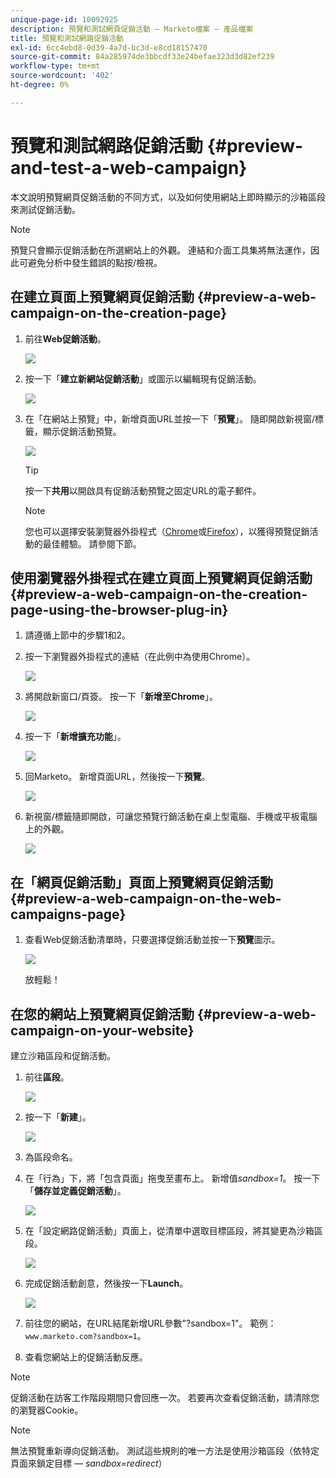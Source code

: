 ```yaml
---
unique-page-id: 10092925
description: 預覽和測試網頁促銷活動 — Marketo檔案 — 產品檔案
title: 預覽和測試網路促銷活動
exl-id: 6cc4ebd8-0d39-4a7d-bc3d-e8cd18157470
source-git-commit: 84a285974de3bbcdf33e24befae323d3d82ef239
workflow-type: tm+mt
source-wordcount: '402'
ht-degree: 0%

---
```


# 預覽和測試網路促銷活動 {#preview-and-test-a-web-campaign}

本文說明預覽網頁促銷活動的不同方式，以及如何使用網站上即時顯示的沙箱區段來測試促銷活動。

>[!NOTE]
>
>預覽只會顯示促銷活動在所選網站上的外觀。 連結和介面工具集將無法運作，因此可避免分析中發生錯誤的點按/檢視。

## 在建立頁面上預覽網頁促銷活動 {#preview-a-web-campaign-on-the-creation-page}

1. 前往&#x200B;**Web促銷活動**。

   ![](assets/image2016-8-18-15-3a59-3a35.png)

1. 按一下「**建立新網站促銷活動**」或圖示以編輯現有促銷活動。

   ![](assets/create-new-or-edit-web-campaign.png)

1. 在「在網站上預覽」中，新增頁面URL並按一下「**預覽**」。 隨即開啟新視窗/標籤，顯示促銷活動預覽。

   ![](assets/three-1.png)

   >[!TIP]
   >
   >按一下&#x200B;**共用**&#x200B;以開啟具有促銷活動預覽之固定URL的電子郵件。

   >[!NOTE]
   >
   >您也可以選擇安裝瀏覽器外掛程式（[Chrome](https://chrome.google.com/webstore/detail/marketo-web-personalizati/ldiddonjplchallbngbccbfdfeldohkj)或[Firefox](https://rtp-static.marketo.com/rtp/libs/mwp-0.0.0.8.xpi)），以獲得預覽促銷活動的最佳體驗。 請參閱下節。

## 使用瀏覽器外掛程式在建立頁面上預覽網頁促銷活動 {#preview-a-web-campaign-on-the-creation-page-using-the-browser-plug-in}

1. 請遵循上節中的步驟1和2。

1. 按一下瀏覽器外掛程式的連結（在此例中為使用Chrome）。

   ![](assets/4-1.png)

1. 將開啟新窗口/頁簽。 按一下「**新增至Chrome**」。

   ![](assets/five.png)

1. 按一下「**新增擴充功能**」。

   ![](assets/six.png)

1. 回Marketo。 新增頁面URL，然後按一下&#x200B;**預覽**。

   ![](assets/seven.png)

1. 新視窗/標籤隨即開啟，可讓您預覽行銷活動在桌上型電腦、手機或平板電腦上的外觀。

   ![](assets/campaign-preview.png)

## 在「網頁促銷活動」頁面上預覽網頁促銷活動 {#preview-a-web-campaign-on-the-web-campaigns-page}

1. 查看Web促銷活動清單時，只要選擇促銷活動並按一下&#x200B;**預覽**&#x200B;圖示。

   ![](assets/web-campaigns-1-preview-hand.png)

   放輕鬆！

## 在您的網站上預覽網頁促銷活動 {#preview-a-web-campaign-on-your-website}

建立沙箱區段和促銷活動。

1. 前往&#x200B;**區段**。

   ![](assets/new-dropdown-segments-hand.jpg)

1. 按一下「**新建**」。

   ![](assets/image2015-9-10-10-3a42-3a39.png)

1. 為區段命名。

1. 在「行為」下，將「包含頁面」拖曳至畫布上。 新增值*sandbox=1*。 按一下「**儲存並定義促銷活動**」。

   ![](assets/segment.png)

1. 在「設定網路促銷活動」頁面上，從清單中選取目標區段，將其變更為沙箱區段。

   ![](assets/set-web-campaign-target-segment.jpg)

1. 完成促銷活動創意，然後按一下&#x200B;**Launch**。

   ![](assets/click-launch.jpg)

1. 前往您的網站，在URL結尾新增URL參數&quot;?sandbox=1&quot;。 範例：`www.marketo.com?sandbox=1`。

1. 查看您網站上的促銷活動反應。

>[!NOTE]
>
>促銷活動在訪客工作階段期間只會回應一次。 若要再次查看促銷活動，請清除您的瀏覽器Cookie。

>[!NOTE]
>
>無法預覽重新導向促銷活動。 測試這些規則的唯一方法是使用沙箱區段（依特定頁面來鎖定目標 — *sandbox=redirect*）
